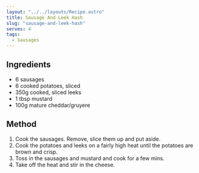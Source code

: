 ```yaml
---
layout: "../../layouts/Recipe.astro"
title: Sausage And Leek Hash
slug: "sausage-and-leek-hash"
serves: 4
tags:
  - Sausages
---
```


## Ingredients

- 6 sausages
- 6 cooked potatoes, sliced
- 350g cooked, sliced leeks
- 1 tbsp mustard
- 100g mature cheddar/gruyere

## Method

1. Cook the sausages. Remove, slice them up and put aside.
1. Cook the potatoes and leeks on a fairly high heat until the potatoes are brown and crisp.
1. Toss in the sausages and mustard and cook for a few mins.
1. Take off the heat and stir in the cheese.
